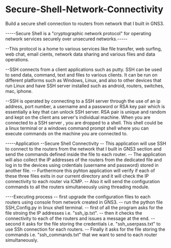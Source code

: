 # Secure-Shell-Network-Connectivity
Build a secure shell connection to routers from network that I built in GNS3.

-----Secure Shell is a "cryptographic network protocol" for operating network services securely over unsecured networks.-----

--This protocol is a home to various services like file transfer, web surfing, web chat, email cients, network data sharing  and various files and data operations. 

--SSH connects from a client applications such as putty. SSH can be used to send data, command, text and files to various clients. It can be run on different platforms such as Windows, Linux, and also to other devices that run Linux and have SSH server installed such as android, routers, switches, mac, iphone. 

--SSH is operated by connecting to a SSH server through the use of an ip address, port number, a username and a password or RSA key pair which is essentially a key that can unlock SSH server. RSA pair is unique and random and kept on the client ans server's individual machine. When you are connected to a SSH server , you are dropped to a shell. This shell could be a linux terminal or a windows command prompt shell where you can execute commands on the machine you are connected to.

-----Application --Secure Shell Connectivity
-- This application will use SSH to connect to the routers from the network that I built in GNS3 section and send the commands defined inside the file to each router.
-- The application will also collect the IP addresses of the routers from the dedicated file and log in to the devices using crdentials (username and password) stored in another file.
-- Furthermore this pyhton application will verify if each of these three files exits in our current directory and it will check the IP connectivity to each router via ICMP.
-- Also it will send the configuration commands to all the routers simultaneously using threading module.

----Executing process
-- first upgrade the configuration files to each routers using console from network created in GNS3.
-- run the python file SSH_Config.py in linux shell terminal.
-- first of all the program asks for the file stroing the IP addresses i.e. "ssh_ip.txt".
-- then it checks the connectivity to each of the routers and issues a message at the end.
-- second it asks for the file storing the credentials i.e. "ssh_userpass.txt" to use SSh connection for each routers.
-- Finally it asks for the file storing the commands i.e. "ssh_commands.txt" that we want to send to each router simultaneously.








